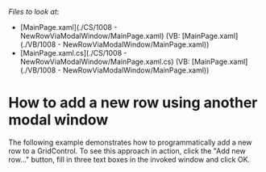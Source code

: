 <!-- default file list -->
*Files to look at*:

* [MainPage.xaml](./CS/1008 - NewRowViaModalWindow/MainPage.xaml) (VB: [MainPage.xaml](./VB/1008 - NewRowViaModalWindow/MainPage.xaml))
* [MainPage.xaml.cs](./CS/1008 - NewRowViaModalWindow/MainPage.xaml.cs) (VB: [MainPage.xaml](./VB/1008 - NewRowViaModalWindow/MainPage.xaml))
<!-- default file list end -->
# How to add a new row using another modal window


<p>The following example demonstrates how to programmatically add a new row to a GridControl. To see this approach in action, click the "Add new row..." button, fill in three text boxes in the invoked window and click OK.<br />
</p>

<br/>


